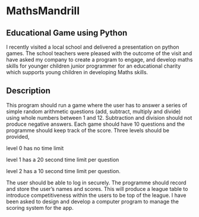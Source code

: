 # MathsMandrill
Educational Game using Python
------------------------------
I recently visited a local school and delivered a presentation on python games. 
The school teachers were pleased with the outcome of the visit and have asked my company to create a program to engage, and develop maths skills for younger children junior programmer for an educational charity which supports young children in developing Maths skills. 

Description
-------------
This program should run a game where the user has to answer a series of simple random arithmetic questions (add, subtract, multiply and divide) using whole numbers between 1 and 12. Subtraction and division should not produce negative answers. Each game should have 10 questions and the programme should keep track of the score. Three levels should be provided,

level 0 has no time limit

level 1 has a 20 second time limit per question

level 2 has a 10 second time limit per question. 

The user should be able to log in securely. 
The programme should record and store the user’s names and scores. 
This will produce a league table to introduce competitiveness within the users to be top of the league. 
I have been asked to design and develop a computer program to manage the scoring system for the app.
